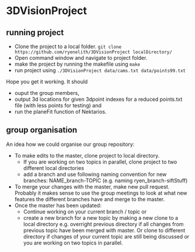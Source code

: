 # 3DVisionProject

## running project
- Clone the project to a local folder. `git clone https://github.com/ryenelith/3DVisionProject localDirectory/`
- Open command window and navigate to project folder.
- make the project by running the makefile using `make`
- run project using `./3DVisionProject data/cams.txt data/points99.txt`

Hope you get it working. It should 
- ouput the group members, 
- output 3d locations for given 3dpoint indexes for a reduced points.txt file (with less points for testing) and 
- run the planeFit function of Nektarios.

## group organisation

An idea how we could organise our group repository:

* To make edits to the master, clone project to local directory. 
  * If you are working on two topics in parallel, clone project to two different local directories
  * add a branch and use following naming convention for new branches: NAME_branch-TOPIC (e.g. naming ryen_branch-siftStuff)
* To merge your changes with the master, make new pull request. Probably it makes sense to use the group meetings to look at what new features the different branches have and merge to the master.
* Once the master has been updated:
  * Continue working on your current branch / topic or
  * create a new branch for a new topic by making a new clone to a local directory e.g. overright previous directory if all changes from previous topic have been merged with master. Or clone to different directory if changes of your current topic are still being discussed or you are working on two topics in parallel.
